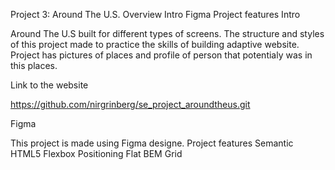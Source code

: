 Project 3: Around The U.S.
Overview
Intro
Figma
Project features
Intro

Around The U.S built for different types of screens. The structure and styles of this project made to practice the skills of building adaptive website. Project has pictures of places and profile of person that potentialy was in this places.

Link to the website

https://github.com/nirgrinberg/se_project_aroundtheus.git

Figma

This project is made using Figma designe.
Project features
Semantic HTML5
Flexbox
Positioning
Flat BEM
Grid